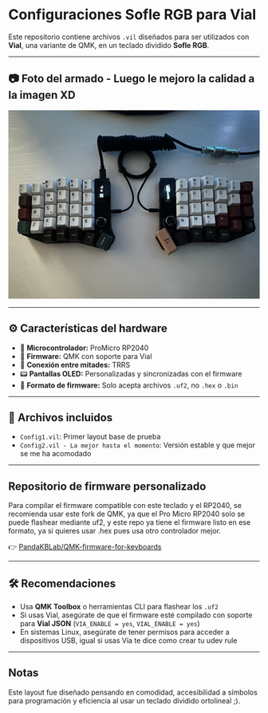 # Configuraciones Sofle RGB para Vial

Este repositorio contiene archivos `.vil` diseñados para ser utilizados con **Vial**, una variante de QMK, en un teclado dividido **Sofle RGB**.

---

## 📷 Foto del armado - Luego le mejoro la calidad a la imagen XD

![Sofle teclado](sofle.jpeg)

---

## ⚙️ Características del hardware

- 🔌 **Microcontrolador:** ProMicro RP2040
- 🧠 **Firmware:** QMK con soporte para Vial
- 🔁 **Conexión entre mitades:** TRRS
- 📟 **Pantallas OLED:** Personalizadas y sincronizadas con el firmware
- 💾 **Formato de firmware:** Solo acepta archivos `.uf2`, no `.hex` o `.bin`

---

## 🧩 Archivos incluidos

- `Config1.vil`: Primer layout base de prueba
- `Config2.vil - La mejor hasta el momento`: Versión estable y que mejor se me ha acomodado

---

## Repositorio de firmware personalizado

Para compilar el firmware compatible con este teclado y el RP2040, se recomienda usar este fork de QMK, ya que el Pro Micro RP2040 solo se puede flashear mediante uf2, y este repo ya tiene el firmware listo en ese formato, ya si quieres usar .hex pues usa otro controlador mejor.

👉 [PandaKBLab/QMK-firmware-for-keyboards](https://github.com/PandaKBLab/QMK-firmware-for-keyboards)

---

## 🛠️ Recomendaciones

- Usa **QMK Toolbox** o herramientas CLI para flashear los `.uf2`
- Si usas Vial, asegúrate de que el firmware esté compilado con soporte para **Vial JSON** (`VIA_ENABLE = yes`, `VIAL_ENABLE = yes`)
- En sistemas Linux, asegúrate de tener permisos para acceder a dispositivos USB, igual si usas Via te dice como crear tu udev rule 

---

## Notas

Este layout fue diseñado pensando en comodidad, accesibilidad a símbolos para programación y eficiencia al usar un teclado dividido ortolineal ;).
